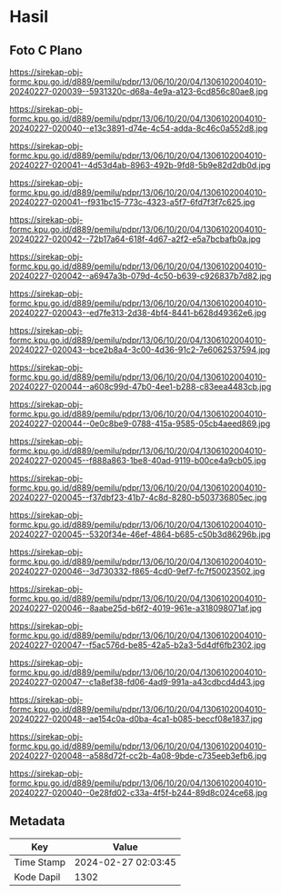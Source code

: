 # Hasil

## Foto C Plano

https://sirekap-obj-formc.kpu.go.id/d889/pemilu/pdpr/13/06/10/20/04/1306102004010-20240227-020039--5931320c-d68a-4e9a-a123-6cd856c80ae8.jpg

https://sirekap-obj-formc.kpu.go.id/d889/pemilu/pdpr/13/06/10/20/04/1306102004010-20240227-020040--e13c3891-d74e-4c54-adda-8c46c0a552d8.jpg

https://sirekap-obj-formc.kpu.go.id/d889/pemilu/pdpr/13/06/10/20/04/1306102004010-20240227-020041--4d53d4ab-8963-492b-9fd8-5b9e82d2db0d.jpg

https://sirekap-obj-formc.kpu.go.id/d889/pemilu/pdpr/13/06/10/20/04/1306102004010-20240227-020041--f931bc15-773c-4323-a5f7-6fd7f3f7c625.jpg

https://sirekap-obj-formc.kpu.go.id/d889/pemilu/pdpr/13/06/10/20/04/1306102004010-20240227-020042--72b17a64-618f-4d67-a2f2-e5a7bcbafb0a.jpg

https://sirekap-obj-formc.kpu.go.id/d889/pemilu/pdpr/13/06/10/20/04/1306102004010-20240227-020042--a6947a3b-079d-4c50-b639-c926837b7d82.jpg

https://sirekap-obj-formc.kpu.go.id/d889/pemilu/pdpr/13/06/10/20/04/1306102004010-20240227-020043--ed7fe313-2d38-4bf4-8441-b628d49362e6.jpg

https://sirekap-obj-formc.kpu.go.id/d889/pemilu/pdpr/13/06/10/20/04/1306102004010-20240227-020043--bce2b8a4-3c00-4d36-91c2-7e6062537594.jpg

https://sirekap-obj-formc.kpu.go.id/d889/pemilu/pdpr/13/06/10/20/04/1306102004010-20240227-020044--a608c99d-47b0-4ee1-b288-c83eea4483cb.jpg

https://sirekap-obj-formc.kpu.go.id/d889/pemilu/pdpr/13/06/10/20/04/1306102004010-20240227-020044--0e0c8be9-0788-415a-9585-05cb4aeed869.jpg

https://sirekap-obj-formc.kpu.go.id/d889/pemilu/pdpr/13/06/10/20/04/1306102004010-20240227-020045--f888a863-1be8-40ad-9119-b00ce4a9cb05.jpg

https://sirekap-obj-formc.kpu.go.id/d889/pemilu/pdpr/13/06/10/20/04/1306102004010-20240227-020045--f37dbf23-41b7-4c8d-8280-b503736805ec.jpg

https://sirekap-obj-formc.kpu.go.id/d889/pemilu/pdpr/13/06/10/20/04/1306102004010-20240227-020045--5320f34e-46ef-4864-b685-c50b3d86296b.jpg

https://sirekap-obj-formc.kpu.go.id/d889/pemilu/pdpr/13/06/10/20/04/1306102004010-20240227-020046--3d730332-f865-4cd0-9ef7-fc7f50023502.jpg

https://sirekap-obj-formc.kpu.go.id/d889/pemilu/pdpr/13/06/10/20/04/1306102004010-20240227-020046--8aabe25d-b6f2-4019-961e-a318098071af.jpg

https://sirekap-obj-formc.kpu.go.id/d889/pemilu/pdpr/13/06/10/20/04/1306102004010-20240227-020047--f5ac576d-be85-42a5-b2a3-5d4df6fb2302.jpg

https://sirekap-obj-formc.kpu.go.id/d889/pemilu/pdpr/13/06/10/20/04/1306102004010-20240227-020047--c1a8ef38-fd06-4ad9-991a-a43cdbcd4d43.jpg

https://sirekap-obj-formc.kpu.go.id/d889/pemilu/pdpr/13/06/10/20/04/1306102004010-20240227-020048--ae154c0a-d0ba-4ca1-b085-beccf08e1837.jpg

https://sirekap-obj-formc.kpu.go.id/d889/pemilu/pdpr/13/06/10/20/04/1306102004010-20240227-020048--a588d72f-cc2b-4a08-9bde-c735eeb3efb6.jpg

https://sirekap-obj-formc.kpu.go.id/d889/pemilu/pdpr/13/06/10/20/04/1306102004010-20240227-020040--0e28fd02-c33a-4f5f-b244-89d8c024ce68.jpg


## Metadata

| Key        | Value               |
| ---------- | ------------------- |
| Time Stamp | 2024-02-27 02:03:45 |
| Kode Dapil | 1302                |



